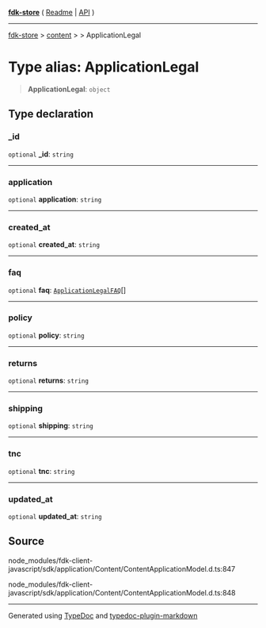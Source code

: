 [**fdk-store**](../../../README.md) ( [Readme](../../../README.md) \| [API](../../../API.md) )

---

[fdk-store](../../../API.md) > [content](../../README.md) > [<internal>](../README.md) > ApplicationLegal

# Type alias: ApplicationLegal

> **ApplicationLegal**: `object`

## Type declaration

### \_id

`optional` **\_id**: `string`

---

### application

`optional` **application**: `string`

---

### created_at

`optional` **created_at**: `string`

---

### faq

`optional` **faq**: [`ApplicationLegalFAQ`](type-alias.ApplicationLegalFAQ.md)[]

---

### policy

`optional` **policy**: `string`

---

### returns

`optional` **returns**: `string`

---

### shipping

`optional` **shipping**: `string`

---

### tnc

`optional` **tnc**: `string`

---

### updated_at

`optional` **updated_at**: `string`

## Source

node_modules/fdk-client-javascript/sdk/application/Content/ContentApplicationModel.d.ts:847

node_modules/fdk-client-javascript/sdk/application/Content/ContentApplicationModel.d.ts:848

---

Generated using [TypeDoc](https://typedoc.org/) and [typedoc-plugin-markdown](https://www.npmjs.com/package/typedoc-plugin-markdown)
